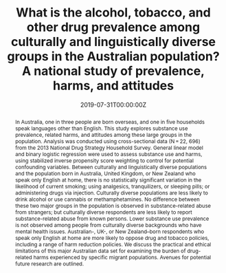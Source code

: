 ﻿---
abstract: "In Australia, one in three people are born overseas, and one in five households speak languages other than English. This study explores substance use prevalence, related harms, and attitudes among these large groups in the population. Analysis was conducted using cross-sectional data (N = 22, 696) from the 2013 National Drug Strategy Household Survey. General linear model and binary logistic regression were used to assess substance use and harms, using stabilized inverse propensity score weighting to control for potential confounding variables. Between culturally and linguistically diverse populations and the population born in Australia, United Kingdom, or New Zealand who speak only English at home, there is no statistically significant variation in the likelihood of current smoking; using analgesics, tranquilizers, or sleeping pills; or administering drugs via injection. Culturally diverse populations are less likely to drink alcohol or use cannabis or methamphetamines. No difference between these two major groups in the population is observed in substance-related abuse from strangers; but culturally diverse respondents are less likely to report substance-related abuse from known persons. Lower substance use prevalence is not observed among people from culturally diverse backgrounds who have mental health issues. Australian-, UK-, or New Zealand–born respondents who speak only English at home are more likely to oppose drug and tobacco policies, including a range of harm reduction policies. We discuss the practical and ethical limitations of this major Australian data set for examining the burden of drug-related harms experienced by specific migrant populations. Avenues for potential future research are outlined."
authors:
- Rachel Rowe
- Y Gavriel Ansara
- Alison Jaworski
- Peter Higgs
- Philip J Clare
date: "2019-07-31T00:00:00Z"
doi: "10.1080/15332640.2018.1484310"
featured: false
image:
  caption: 'Image credit: [**South-West Sydney PHN**]'
  focal_point: ""
  preview_only: false
projects: []
publication: 'Drug and Alcohol Dependence 204'
publication_short: ""
publication_types:
- "2"
publishDate: "2019-07-31T00:00:00Z"
summary: An analysis of the association between parental supply of alcohol and drinking pattersn across adolescence.
tags:
- Source Themes
url_source: "https://www.tandfonline.com/doi/abs/10.1080/15332640.2018.1484310"
title: "What is the alcohol, tobacco, and other drug prevalence among culturally and linguistically diverse groups in the Australian population? A national study of prevalence, harms, and attitudes"
---
